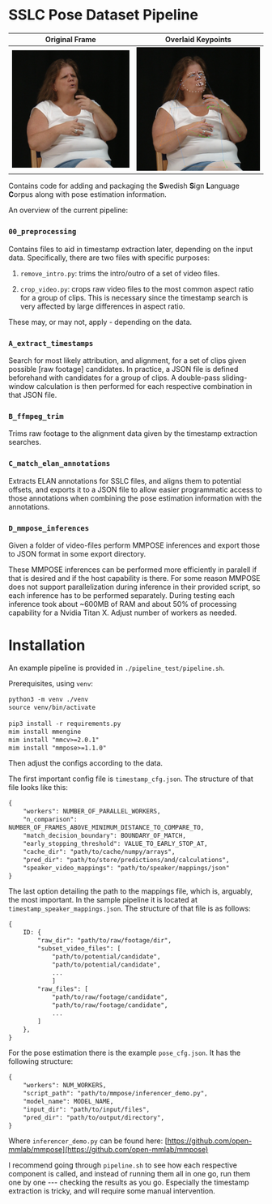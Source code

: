 # SSLC Pose Dataset Pipeline

Original Frame | Overlaid Keypoints
:-------------:|:------------------:
![](orig.jpg)  | ![](keyp.jpg)

Contains code for adding and packaging the **S**wedish **S**ign **L**anguage
**C**orpus along with pose estimation information.

An overview of the current pipeline:

### `00_preprocessing`

Contains files to aid in timestamp extraction later, depending on the input
data. Specifically, there are two files with specific purposes:

1. `remove_intro.py`: trims the intro/outro of a set of video files.

2. `crop_video.py`: crops raw video files to the most common aspect ratio for a
   group of clips. This is necessary since the timestamp search is very
   affected by large differences in aspect ratio.

These may, or may not, apply - depending on the data.

### `A_extract_timestamps`

Search for most likely attribution, and alignment, for a set of clips given
possible [raw footage] candidates. In practice, a JSON file is defined
beforehand with candidates for a group of clips. A double-pass sliding-window
calculation is then performed for each respective combination in that JSON
file.

### `B_ffmpeg_trim`

Trims raw footage to the alignment data given by the timestamp extraction
searches.

### `C_match_elan_annotations`

Extracts ELAN annotations for SSLC files, and aligns them to potential offsets,
and exports it to a JSON file to allow easier programmatic access to those
annotations when combining the pose estimation information with the
annotations.

### `D_mmpose_inferences`

Given a folder of video-files perform MMPOSE inferences and export those to
JSON format in some export directory.

These MMPOSE inferences can be performed more efficiently in paralell if that
is desired and if the host capability is there. For some reason MMPOSE does not
support parallelization during inference in their provided script, so each
inference has to be performed separately. During testing each inference took
about ~600MB of RAM and about 50% of processing capability for a Nvidia Titan
X. Adjust number of workers as needed.

# Installation

An example pipeline is provided in `./pipeline_test/pipeline.sh`.

Prerequisites, using `venv`:

```
python3 -m venv ./venv
source venv/bin/activate

pip3 install -r requirements.py
mim install mmengine
mim install "mmcv>=2.0.1"
mim install "mmpose>=1.1.0"
```

Then adjust the configs according to the data. 

The first important config file is `timestamp_cfg.json`. The structure of that
file looks like this:

```
{
    "workers": NUMBER_OF_PARALLEL_WORKERS,
    "n_comparison":  NUMBER_OF_FRAMES_ABOVE_MINIMUM_DISTANCE_TO_COMPARE_TO,
    "match_decision_boundary": BOUNDARY_OF_MATCH,
    "early_stopping_threshold": VALUE_TO_EARLY_STOP_AT,
    "cache_dir": "path/to/cache/numpy/arrays",
    "pred_dir": "path/to/store/predictions/and/calculations",
    "speaker_video_mappings": "path/to/speaker/mappings/json"
}
```

The last option detailing the path to the mappings file, which is, arguably,
the most important. In the sample pipeline it is located at
`timestamp_speaker_mappings.json`. The structure of that file is as follows:

```
{
    ID: {
        "raw_dir": "path/to/raw/footage/dir",
        "subset_video_files": [
            "path/to/potential/candidate",
            "path/to/potential/candidate",
            ...
            ]
        "raw_files": [
            "path/to/raw/footage/candidate",
            "path/to/raw/footage/candidate",
            ...
        ]
    },
}
```

For the pose estimation there is the example `pose_cfg.json`. It has the
following structure:

```
{
    "workers": NUM_WORKERS,
    "script_path": "path/to/mmpose/inferencer_demo.py",
    "model_name": MODEL_NAME,
    "input_dir": "path/to/input/files",
    "pred_dir": "path/to/output/directory",
}
```

Where `inferencer_demo.py` can be found here:
[https://github.com/open-mmlab/mmpose](https://github.com/open-mmlab/mmpose)

I recommend going through `pipeline.sh` to see how each respective component is
called, and instead of running them all in one go, run them one by one ---
checking the results as you go. Especially the timestamp extraction is tricky,
and will require some manual intervention.
